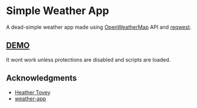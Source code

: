 # Simple Weather App

A dead-simple weather app made using [OpenWeatherMap](https://openweathermap.org/) API and [reqwest](https://github.com/ded/reqwest).

## [DEMO](https://www.nahid.work/weather-reqwest/)

It wont work unless protections are disabled and scripts are loaded.

## Acknowledgments

* [Heather Tovey](https://github.com/hrtovey)
* [weather-app](https://github.com/hrtovey/weather-app)
